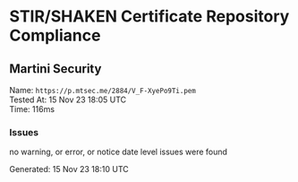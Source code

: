 # STIR/SHAKEN Certificate Repository Compliance

## Martini Security

Name: `https://p.mtsec.me/2884/V_F-XyePo9Ti.pem`\
Tested At: 15 Nov 23 18:05 UTC\
Time: 116ms

### Issues

no warning, or error, or notice date level issues were found

Generated: 15 Nov 23 18:10 UTC